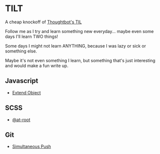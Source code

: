 # TILT

A cheap knockoff of [Thoughtbot's TIL](https://github.com/thoughtbot/til)

Follow me as I try and learn something new everyday... maybe even some days I'll learn TWO things!

Some days I might not learn ANYTHING, because I was lazy or sick or something else.

Maybe it's not even something I learn, but something that's just interesting and would make a fun write up.

## Javascript
- [Extend Object](javascript/extend_object.md)

## SCSS
- [@at-root](scss/at-root.md)

## Git
- [Simultaneous Push](git/simultaneous_push.md)
